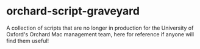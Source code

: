 # orchard-script-graveyard
A collection of scripts that are no longer in production for the University of Oxford's Orchard Mac management team, here for reference if anyone will find them useful!
